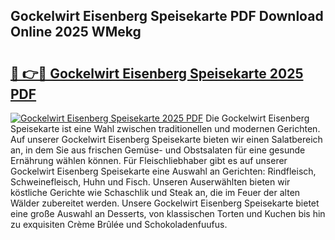 ## Gockelwirt Eisenberg Speisekarte PDF Download Online 2025 WMekg

# <h2><a href="http://gc9r53.nevu.top/?p=Gockelwirt+Eisenberg+Speisekarte">🔗 👉🔴 Gockelwirt Eisenberg Speisekarte 2025 PDF</a></h2>

[![Gockelwirt Eisenberg Speisekarte 2025 PDF](https://i.imgur.com/dBaPXMq.png)](http://gc9r53.nevu.top/?p=Gockelwirt+Eisenberg+Speisekarte)
Die Gockelwirt Eisenberg Speisekarte ist eine Wahl zwischen traditionellen und modernen Gerichten. Auf unserer Gockelwirt Eisenberg Speisekarte bieten wir einen Salatbereich an, in dem Sie aus frischen Gemüse- und Obstsalaten für eine gesunde Ernährung wählen können. Für Fleischliebhaber gibt es auf unserer Gockelwirt Eisenberg Speisekarte eine Auswahl an Gerichten: Rindfleisch, Schweinefleisch, Huhn und Fisch. Unseren Auserwählten bieten wir köstliche Gerichte wie Schaschlik und Steak an, die im Feuer der alten Wälder zubereitet werden. Unsere Gockelwirt Eisenberg Speisekarte bietet eine große Auswahl an Desserts, von klassischen Torten und Kuchen bis hin zu exquisiten Crème Brûlée und Schokoladenfuufus.
